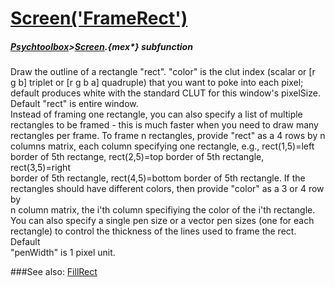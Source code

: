 # [Screen('FrameRect')](Screen-FrameRect) 
##### [Psychtoolbox](Psychtoolbox)>[Screen](Screen).{mex*} subfunction


Draw the outline of a rectangle "rect". "color" is the clut index (scalar or [r  
g b] triplet or [r g b a] quadruple) that you want to poke into each pixel;   
default produces white with the standard CLUT for this window's pixelSize.  
Default "rect" is entire window.  
Instead of framing one rectangle, you can also specify a list of multiple  
rectangles to be framed - this is much faster when you need to draw many  
rectangles per frame. To frame n rectangles, provide "rect" as a 4 rows by n  
columns matrix, each column specifying one rectangle, e.g., rect(1,5)=left  
border of 5th rectange, rect(2,5)=top border of 5th rectangle, rect(3,5)=right  
border of 5th rectangle, rect(4,5)=bottom border of 5th rectangle. If the  
rectangles should have different colors, then provide "color" as a 3 or 4 row by  
n column matrix, the i'th column specifiying the color of the i'th rectangle.  
You can also specify a single pen size or a vector pen sizes (one for each  
rectangle) to control the thickness of the lines used to frame the rect. Default  
"penWidth" is 1 pixel unit.   


###See also:
[FillRect](Screen-FillRect)
